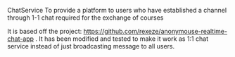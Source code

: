ChatService
To provide a platform to users who have established a channel through 1-1 chat required for the exchange of courses


It is based off the project: https://github.com/rexeze/anonymouse-realtime-chat-app . It has been modified and tested to make it work as 1:1 chat service instead of just broadcasting message to all users.